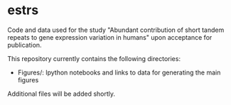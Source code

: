 # estrs
Code and data used for the study "Abundant contribution of short tandem repeats to gene expression variation in humans" upon acceptance for publication.

This repository currently contains the following directories:

* Figures/: Ipython notebooks and links to data for generating the main figures

Additional files will be added shortly.
